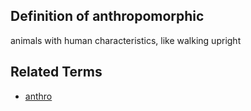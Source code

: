 ## Definition of anthropomorphic

animals with human characteristics, like walking upright

## Related Terms

- [anthro](/anthro)
